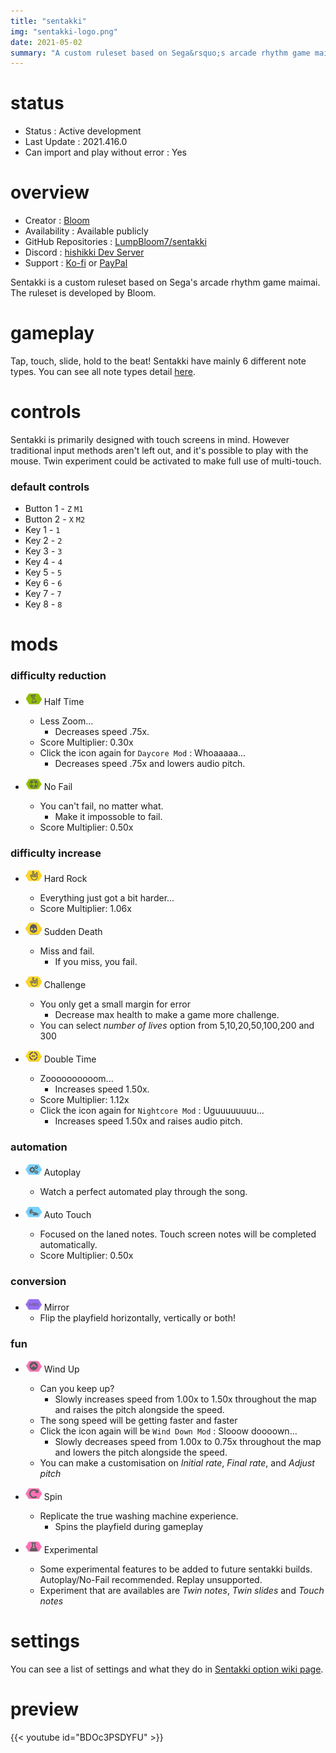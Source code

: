 ```yaml
---
title: "sentakki"
img: "sentakki-logo.png"
date: 2021-05-02
summary: "A custom ruleset based on Sega&rsquo;s arcade rhythm game maimai"
---
```


# status

- Status : Active development
- Last Update : 2021.416.0
- Can import and play without error : Yes

# overview

- Creator : [Bloom](https://github.com/LumpBloom7)
- Availability : Available publicly
- GitHub Repositories : [LumpBloom7/sentakki](https://github.com/LumpBloom7/sentakki)
- Discord : [hishikki Dev Server](https://discord.gg/CQPNADu)
- Support : [Ko-fi](https://ko-fi.com/bloom) or [PayPal](https://www.paypal.com/paypalme/DerrickTimmermans)

Sentakki is a custom ruleset based on Sega's arcade rhythm game maimai. The ruleset is developed by Bloom.

# gameplay

Tap, touch, slide, hold to the beat! Sentakki have mainly 6 different note types. You can see all note types detail [here](https://github.com/LumpBloom7/sentakki/wiki/Note-types).

# controls

Sentakki is primarily designed with touch screens in mind. However traditional input methods aren't left out, and it's possible to play with the mouse. Twin experiment could be activated to make full use of multi-touch.

### default controls

- Button 1 - `Z` `M1`
- Button 2 - `X` `M2`
- Key 1 - `1`
- Key 2 - `2`
- Key 3 - `3`
- Key 4 - `4`
- Key 5 - `5`
- Key 6 - `6`
- Key 7 - `7`
- Key 8 - `8`

# mods

### difficulty reduction

- ![Half Time Icon](mod-icon/half-time-mod.png) Half Time
  - Less Zoom...
    - Decreases speed .75x.
  - Score Multiplier: 0.30x
  - Click the icon again for `Daycore Mod` : Whoaaaaa...
    - Decreases speed .75x and lowers audio pitch.

- ![No Fail Icon](mod-icon/no-fail-mod.png) No Fail
  - You can't fail, no matter what.
    - Make it impossoble to fail.
  - Score Multiplier: 0.50x

### difficulty increase

- ![Hard Rock Icon](mod-icon/hard-rock-mod.png) Hard Rock
  - Everything just got a bit harder...
  - Score Multiplier: 1.06x

- ![Sudden Death Icon](mod-icon/sudden-death-mod.png) Sudden Death
  - Miss and fail.
    - If you miss, you fail.

- ![Challenge Icon](mod-icon/hard-rock-mod.png) Challenge
  - You only get a small margin for error
    - Decrease max health to make a game more challenge.
  - You can select *number of lives* option from 5,10,20,50,100,200 and 300

- ![Double Time Icon](mod-icon/double-time-mod.png) Double Time
  - Zoooooooooom...
    - Increases speed 1.50x.
  - Score Multiplier: 1.12x
  - Click the icon again for `Nightcore Mod` : Uguuuuuuuu...
    - Increases speed 1.50x and raises audio pitch.

### automation

- ![Autoplay Icon](mod-icon/autoplay-mod.png) Autoplay
  - Watch a perfect automated play through the song.

- ![Auto Touch Icon](mod-icon/auto-touch-mod.png) Auto Touch
  - Focused on the laned notes. Touch screen notes will be completed automatically.
  - Score Multiplier: 0.50x

### conversion

- ![Mirror Icon](mod-icon/mirror-mod.png) Mirror
  - Flip the playfield horizontally, vertically or both!

### fun

- ![Wind Up Icon](mod-icon/wind-up-mod.png) Wind Up
  - Can you keep up?
    - Slowly increases speed from 1.00x to 1.50x throughout the map and raises the pitch alongside the speed.
  - The song speed will be getting faster and faster
  - Click the icon again will be `Wind Down Mod` : Slooow doooown...
    - Slowly decreases speed from 1.00x to 0.75x throughout the map and lowers the pitch alongside the speed.
  - You can make a customisation on *Initial rate*, *Final rate*, and *Adjust pitch*

- ![Spin Icon](mod-icon/spin-mod.png) Spin
  - Replicate the true washing machine experience.
    - Spins the playfield during gameplay

- ![Experimental Icon](mod-icon/experimental-mod.png) Experimental
  - Some experimental features to be added to future sentakki builds. Autoplay/No-Fail recommended. Replay unsupported.
  - Experiment that are availables are *Twin notes*, *Twin slides* and *Touch notes*

# settings

You can see a list of settings and what they do in [Sentakki option wiki page](https://github.com/LumpBloom7/sentakki/wiki/Options).

# preview

{{< youtube id="BDOc3PSDYFU" >}}
